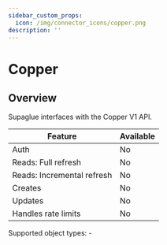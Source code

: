 ```yaml
---
sidebar_custom_props:
  icon: /img/connector_icons/copper.png
description: ''
---
```


# Copper

## Overview

Supaglue interfaces with the Copper V1 API.

| Feature                    | Available |
| -------------------------- | --------- |
| Auth                       | No        |
| Reads: Full refresh        | No        |
| Reads: Incremental refresh | No        |
| Creates                    | No        |
| Updates                    | No        |
| Handles rate limits        | No        |

Supported object types: -